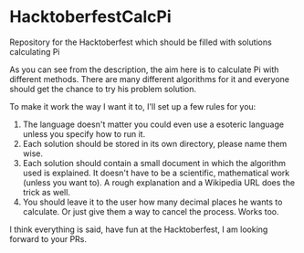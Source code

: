 # HacktoberfestCalcPi
Repository for the Hacktoberfest which should be filled with solutions calculating Pi

As you can see from the description, the aim here is to calculate Pi with different methods. There are many different algorithms for it and everyone should get the chance to try his problem solution.

To make it work the way I want it to, I'll set up a few rules for you:

1. The language doesn't matter you could even use a esoteric language unless you specify how to run it.
2. Each solution should be stored in its own directory, please name them wise.
3. Each solution should contain a small document in which the algorithm used is explained. It doesn't have to be a scientific, mathematical work (unless you want to). A rough explanation and a Wikipedia URL does the trick as well.
4. You should leave it to the user how many decimal places he wants to calculate. Or just give them a way to cancel the process. Works too.

I think everything is said, have fun at the Hacktoberfest, I am looking forward to your PRs.

